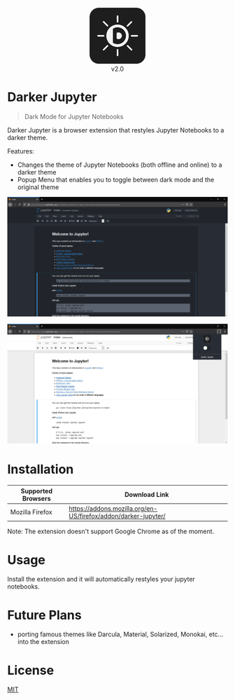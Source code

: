 <p align="center">
  <img src="images/icon128.png">
  <br/>
  v2.0
</p>

# Darker Jupyter
> Dark Mode for Jupyter Notebooks

Darker Jupyter is a browser extension that restyles Jupyter Notebooks to a darker theme.

Features:
- Changes the theme of Jupyter Notebooks (both offline and online) to a darker theme
- Popup Menu that enables you to toggle between dark mode and the original theme

![Dark mode activated](Screenshots/screenshot1.png)

![Dark mode deactivated](Screenshots/screenshot2.png)

# Installation
| Supported Browsers | Download Link |
| --- | --- |
| Mozilla Firefox | https://addons.mozilla.org/en-US/firefox/addon/darker-jupyter/ |

Note: The extension doesn't support Google Chrome as of the moment.

# Usage
Install the extension and it will automatically restyles your jupyter notebooks.

# Future Plans
- porting famous themes like Darcula, Material, Solarized, Monokai, etc... into the extension

# License
[MIT](LICENSE)
